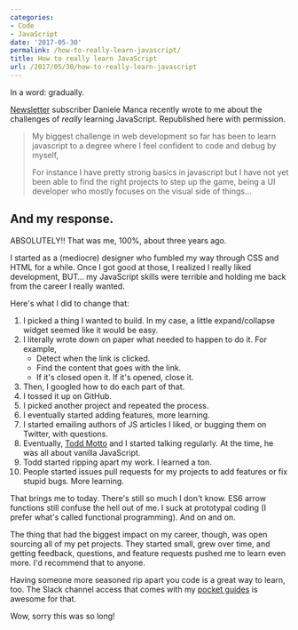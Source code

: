 ```yaml
---
categories:
- Code
- JavaScript
date: '2017-05-30'
permalink: /how-to-really-learn-javascript/
title: How to really learn JavaScript
url: /2017/05/30/how-to-really-learn-javascript
---
```


In a word: gradually.

[Newsletter](/newsletter/) subscriber Daniele Manca recently wrote to me about the challenges of *really* learning JavaScript. Republished here with permission.

> My biggest challenge in web development so far has been to learn javascript to a degree where I feel confident to code and debug by myself,
>
> For instance I have pretty strong basics in javascript but I have not yet been able to find the right projects to step up the game, being a UI developer who mostly focuses on the visual side of things...

## And my response.

ABSOLUTELY!! That was me, 100%, about three years ago.

I started as a (mediocre) designer who fumbled my way through CSS and HTML for a while. Once I got good at those, I realized I really liked development, BUT… my JavaScript skills were terrible and holding me back from the career I really wanted.

Here's what I did to change that:

1. I picked a thing I wanted to build. In my case, a little expand/collapse widget seemed like it would be easy.
2. I literally wrote down on paper what needed to happen to do it. For example,
    - Detect when the link is clicked.
    - Find the content that goes with the link.
    - If it's closed open it. If it's opened, close it.
3. Then, I googled how to do each part of that.
4. I tossed it up on GitHub.
5. I picked another project and repeated the process.
6. I eventually started adding features, more learning.
7. I started emailing authors of JS articles I liked, or bugging them on Twitter, with questions.
8. Eventually, [Todd Motto](https://toddmotto.com) and I started talking regularly. At the time, he was all about vanilla JavaScript.
9. Todd started ripping apart my work. I learned a ton.
10. People started issues pull requests for my projects to add features or fix stupid bugs. More learning.

That brings me to today. There's still so much I don't know. ES6 arrow functions still confuse the hell out of me. I suck at prototypal coding (I prefer what's called functional programming). And on and on.

The thing that had the biggest impact on my career, though, was open sourcing all of my pet projects. They started small, grew over time, and getting feedback, questions, and feature requests pushed me to learn even more. I'd recommend that to anyone.

Having someone more seasoned rip apart you code is a great way to learn, too. The Slack channel access that comes with my [pocket guides](/guides/) is awesome for that.

Wow, sorry this was so long!